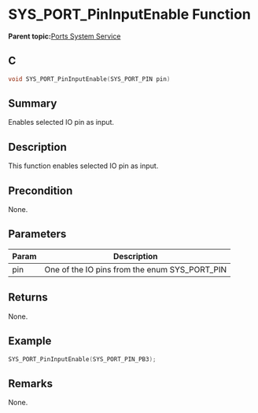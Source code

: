 # SYS\_PORT\_PinInputEnable Function

**Parent topic:**[Ports System Service](GUID-89291D9B-92F4-4472-BAE0-9F007571CD35.md)

## C

```c
void SYS_PORT_PinInputEnable(SYS_PORT_PIN pin)
```

## Summary

Enables selected IO pin as input.

## Description

This function enables selected IO pin as input.

## Precondition

None.

## Parameters

|Param|Description|
|-----|-----------|
|pin|One of the IO pins from the enum SYS\_PORT\_PIN|

## Returns

None.

## Example

```c
SYS_PORT_PinInputEnable(SYS_PORT_PIN_PB3);
```

## Remarks

None.

